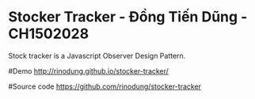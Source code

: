 # Stocker Tracker - Đồng Tiến Dũng - CH1502028
Stock tracker is a Javascript Observer Design Pattern.

#Demo 
http://rinodung.github.io/stocker-tracker/

#Source code
https://github.com/rinodung/stocker-tracker
